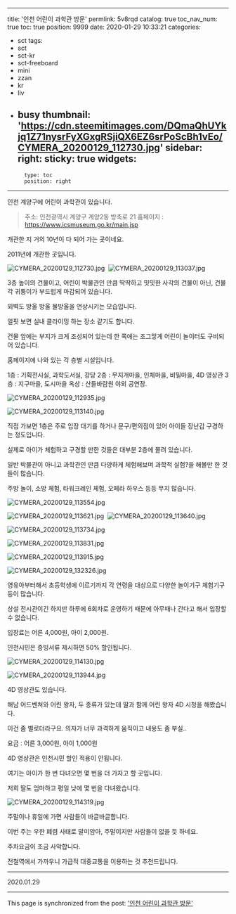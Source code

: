 
---
title: '인천 어린이 과학관 방문'
permlink: 5v8rqd
catalog: true
toc_nav_num: true
toc: true
position: 9999
date: 2020-01-29 10:33:21
categories:
- sct
tags:
- sct
- sct-kr
- sct-freeboard
- mini
- zzan
- kr
- liv
- busy
thumbnail: 'https://cdn.steemitimages.com/DQmaQhUYkjq1Z71nysrFyXGxgRSjiQX6EZ6srPoScBh1vEo/CYMERA_20200129_112730.jpg'
sidebar:
    right:
        sticky: true
widgets:
    -
        type: toc
        position: right
---


인천 계양구에 어린이 과학관이 있습니다.

>주소: 인천광역시 계양구 계양2동 방축로 21
>홈페이지 : https://www.icsmuseum.go.kr/main.jsp

개관한 지 거의 10년이 다 되어 가는 곳이네요.

2011년에 개관한 곳입니다.

![CYMERA_20200129_112730.jpg](https://cdn.steemitimages.com/DQmaQhUYkjq1Z71nysrFyXGxgRSjiQX6EZ6srPoScBh1vEo/CYMERA_20200129_112730.jpg)
​
![CYMERA_20200129_113037.jpg](https://cdn.steemitimages.com/DQmepBN2PZBiw4yqJfqXuPpYieqnn9MgM18izYHFPTXLWii/CYMERA_20200129_113037.jpg)

3층 높이의 건물이고, 어린이 박물관인 만큼 딱딱하고 밋밋한 사각의 건물이 아닌, 건물 각 귀퉁이가 부드럽게 마감되어 있습니다.

외벽도 방울 방울 물방울을 연상시키는 모습입니다.

얼핏 보면 실내 클라이밍 하는 장소 같기도 합니다.

건물 앞에는 부지가 크게 조성되어 있는데 한 쪽에는 조그맣게 어린이 놀이터도 구비되어 있습니다.

홈페이지에 나와 있는 각 층별 시설입니다.

1층 : 기획전시실, 과학도서실, 강당
2층 : 무지개마을, 인체마을, 비밀마을, 4D 영상관
3층 : 지구마을, 도시마을
옥상 : 산들바람원 야외 공연장.

​![CYMERA_20200129_112935.jpg](https://cdn.steemitimages.com/DQmdTrnqoeH1DXfUa5ZnsKHHuPRSuWMfwBArDmEDsNECtXW/CYMERA_20200129_112935.jpg)

![CYMERA_20200129_113140.jpg](https://cdn.steemitimages.com/DQmRGuoJCoxsSf1Crm6d5XQpPbetiLEA9egXUo1bsHycfoX/CYMERA_20200129_113140.jpg)

직접 가보면 1층은 주로 입장 대기를 하거나 문구/편의점이 있어 아이들 장난감 구경하는 정도입니다.

실제로 아이가 체험하고 구경할 만한 것들은 대부분 2층에 몰려 있습니다.

일반 박물관이 아니고 과학관인 만큼 다양하게 체험해보며 과학적 실험?을 해볼만 한 것들이 많습니다.

주방 놀이, 소방 체험, 타워크레인 체험, 오페라 하우스 등등 무지 많습니다.

​![CYMERA_20200129_113554.jpg](https://cdn.steemitimages.com/DQmSSpXVVvN6m5mtroVBGt73s5zNWNXMRAQX7DkF4Ra4zWh/CYMERA_20200129_113554.jpg)

![CYMERA_20200129_113621.jpg](https://cdn.steemitimages.com/DQmY8z4VGjqHFMwFUEGVkNuMqGEH5jXq5k34VZ7RhukKUUc/CYMERA_20200129_113621.jpg)
​
![CYMERA_20200129_113640.jpg](https://cdn.steemitimages.com/DQmPsjsP8S6FJZzmKjj1d7tKot4xc7az9fr1dwnvSyv1iVv/CYMERA_20200129_113640.jpg)

![CYMERA_20200129_113734.jpg](https://cdn.steemitimages.com/DQmZzXRjUeFvWXg36B9s82ordvidMcvewXjsyW5373v8eLa/CYMERA_20200129_113734.jpg)

![CYMERA_20200129_113831.jpg](https://cdn.steemitimages.com/DQmZXnbUzzXi59qEqkbXcLdNFZuEQ1v1k739RvafCKmqhYG/CYMERA_20200129_113831.jpg)

![CYMERA_20200129_113915.jpg](https://cdn.steemitimages.com/DQmaLR1YbwqUpXeWkLDRvDUZcFCcSLNAj7k7choEenTwHga/CYMERA_20200129_113915.jpg)

![CYMERA_20200129_132326.jpg](https://cdn.steemitimages.com/DQmZtarq6bSSVCQpm29U8TuRopXwLo75bydHVJzBFxm31HH/CYMERA_20200129_132326.jpg)

영유아부터해서 초등학생에 이르기까지 각 연령을 대상으로 다양한 놀이기구 체험기구 등이 많습니다.

상설 전시관이긴 하지만 하루에 6회차로 운영하기 때문에 아무때나 간다고 해서 입장할 수 없습니다.

입장료는 어른 4,000원, 아이 2,000원.

인천시민은 증빙서류 제시하면 50% 할인됩니다.

![CYMERA_20200129_114130.jpg](https://cdn.steemitimages.com/DQmVc9dDuiwzSD57Gw2SFovYUJx2QDWmZZ1VqsM8RuVpa7t/CYMERA_20200129_114130.jpg)

![CYMERA_20200129_113944.jpg](https://cdn.steemitimages.com/DQmRVQUn4BYNeJKdU61zzpCSKwLNi5pHVmD1TJmiD1z4BPy/CYMERA_20200129_113944.jpg)


4D 영상관도 있습니다. 

해남 어드벤쳐와 어린 왕자, 두 종류가 있는데 딸과 함께 어린 왕자 4D 시청을 해봤습니다.

이건 좀 별로더라구요. 의자가 너무 과격하게 움직이고 내용도 좀 부실..

요금 : 어른 3,000원, 아이 1,000원

4D 영상관은 인천시민 할인 적용이 안됩니다.

여기는 아이가 한 번 다녀오면 몇 번을 더 가자고 할 곳입니다.

저희 딸도 엄마하고 평일 낮에 몇 번을 다녀왔습니다.

​![CYMERA_20200129_114319.jpg](https://cdn.steemitimages.com/DQmYvUfBx3m6aE6Zo1Ky5UJC1JwbYy6Yfa32y2AnSdXraqH/CYMERA_20200129_114319.jpg)

주말이나 휴일에 가면 사람들이 바글바글합니다.

이번 주는 우한 폐렴 사태로 말미암아,  주말이지만 사람들이 없을 듯 하네요.

주차요금이 조금 사악합니다.

전철역에서 가까우니 가급적 대중교통을 이용하는 것 추천드립니다.


***

2020.01.29

- - -

This page is synchronized from the post: ['인천 어린이 과학관 방문'](https://steemit.com/@lucky2015/5v8rqd)
